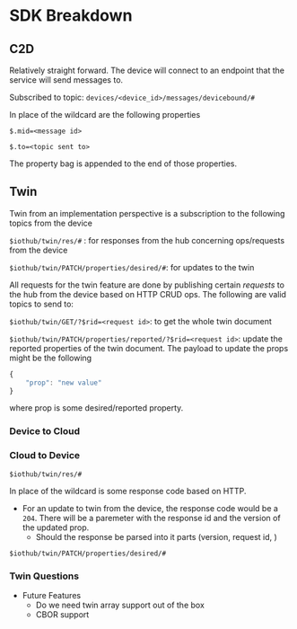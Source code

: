 # SDK Breakdown

## C2D

Relatively straight forward. The device will connect to an endpoint that the service will send messages to.

Subscribed to topic: `devices/<device_id>/messages/devicebound/#`

In place of the wildcard are the following properties

`$.mid=<message id>`

`$.to=<topic sent to>`

The property bag is appended to the end of those properties.


## Twin

Twin from an implementation perspective is a subscription to the following topics from
the device

`$iothub/twin/res/#` : for responses from the hub concerning ops/requests from the device

`$iothub/twin/PATCH/properties/desired/#`: for updates to the twin

All requests for the twin feature are done by publishing certain _requests_ to the
hub from the device based on HTTP CRUD ops. The following are valid topics to send to:

`$iothub/twin/GET/?$rid=<request id>`: to get the whole twin document

`$iothub/twin/PATCH/properties/reported/?$rid=<request id>`: update the reported properties of the twin document. The payload to update the props might be the following
```javascript
{
    "prop": "new value"
}
```
where prop is some desired/reported property.

### Device to Cloud

### Cloud to Device
```
$iothub/twin/res/#
```
In place of the wildcard is some response code based on HTTP.
- For an update to twin from the device, the response code would be a `204`. There will be a paremeter with the response id and the version of the updated prop.
  - Should the response be parsed into it parts (version, request id, )

```
$iothub/twin/PATCH/properties/desired/#
```

### Twin Questions
- Future Features
  - Do we need twin array support out of the box
  - CBOR support